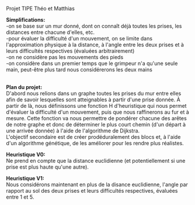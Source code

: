 Projet TIPE Théo et Matthias

<b>Simplifications:</b><br>
-on se base sur un mur donné, dont on connaît déjà toutes les prises, les distances entre chacune d'elles, etc.<br>
-pour évaluer la difficulté d'un mouvement, on se limite dans l'approximation physique à la distance, à l'angle entre les deux prises et à leurs difficultés respectives (évaluées arbitrairement)<br>
-on ne considère pas les mouvements des pieds<br>
-on considère dans un premier temps que le grimpeur n'a qu'une seule main, peut-être plus tard nous considérerons les deux mains<br><br>

<b>Plan du projet:</b><br>
D'abord nous relions dans un graphe toutes les prises du mur entre elles afin de savoir lesquelles sont atteignables à partir d'une prise donnée. À partir de là, nous définissons une fonction H d'heuristique qui nous permet d'évaluer la difficulté d'un mouvement, puis que nous raffinerons au fur et à mesure. Cette fonction va nous permettre de pondérer chacune des arêtes de notre graphe et donc de déterminer le plus court chemin (d'un départ à une arrivée donnée) à l'aide de l'algorithme de Dijkstra.<br>
L'objectif secondaire est de créer prodéduralement des blocs et, à l'aide d'un algorithme génétique, de les améliorer pour les rendre plus réalistes.

<b>Heuristique V0:</b><br>
Ne prend en compte que la distance euclidienne (et potentiellement si une prise est plus haute qu'une autre).

<b>Heuristique V1:</b><br>
Nous considérons maintenant en plus de la disance euclidienne, l'angle par rapport au sol des deux prises et leurs difficultés respectives, évaluées entre 1 et 5.
